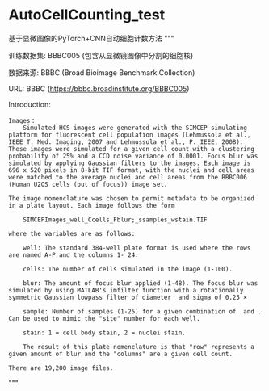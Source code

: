 # AutoCellCounting_test

基于显微图像的PyTorch+CNN自动细胞计数方法
"""

训练数据集: BBBC005 (包含从显微镜图像中分割的细胞核)

数据来源: BBBC (Broad Bioimage Benchmark Collection)

URL: BBBC (https://bbbc.broadinstitute.org/BBBC005)

Introduction: 

    Images：
        Simulated HCS images were generated with the SIMCEP simulating platform for fluorescent cell population images (Lehmussola et al., IEEE T. Med. Imaging, 2007 and Lehmussola et al., P. IEEE, 2008). These images were simulated for a given cell count with a clustering probability of 25% and a CCD noise variance of 0.0001. Focus blur was simulated by applying Gaussian filters to the images. Each image is 696 x 520 pixels in 8-bit TIF format, with the nuclei and cell areas were matched to the average nuclei and cell areas from the BBBC006 (Human U2OS cells (out of focus)) image set.

    The image nomenclature was chosen to permit metadata to be organized in a plate layout. Each image follows the form

        SIMCEPImages_well_Ccells_Fblur;_ssamples_wstain.TIF

    where the variables are as follows:

        well: The standard 384-well plate format is used where the rows are named A-P and the columns 1- 24.

        cells: The number of cells simulated in the image (1-100).

        blur: The amount of focus blur applied (1-48). The focus blur was simulated by using MATLAB's imfilter function with a rotationally symmetric Gaussian lowpass filter of diameter  and sigma of 0.25 × 

        sample: Number of samples (1-25) for a given combination of  and . Can be used to mimic the "site" number for each well.

        stain: 1 = cell body stain, 2 = nuclei stain.

        The result of this plate nomenclature is that "row" represents a given amount of blur and the "columns" are a given cell count.

    There are 19,200 image files.

"""
